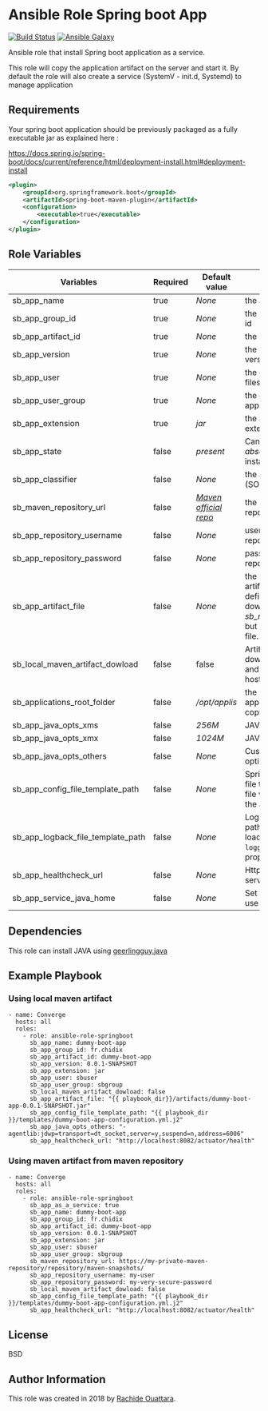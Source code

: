 Ansible Role Spring boot App
=========

[![Build Status](https://travis-ci.org/orachide/ansible-role-springboot.svg?branch=master)](https://travis-ci.org/orachide/ansible-role-springboot)
[![Ansible Galaxy](https://img.shields.io/badge/galaxy-orachide-660198.svg)](https://galaxy.ansible.com/orachide)

Ansible role that install Spring boot application as a service.

This role will copy the application artifact on the server and start it. By default the role will also create a service (SystemV - init.d, Systemd) to manage application

Requirements
------------

Your spring boot application should be previously packaged as a fully executable jar as explained here :

https://docs.spring.io/spring-boot/docs/current/reference/html/deployment-install.html#deployment-install


```xml
<plugin>
	<groupId>org.springframework.boot</groupId>
	<artifactId>spring-boot-maven-plugin</artifactId>
	<configuration>
		<executable>true</executable>
	</configuration>
</plugin>
```


Role Variables
--------------

| Variables | Required | Default value | Description |
|-----------|----------|---------------|-------------|
| sb_app_name  | true     | *None*          | the application name |
| sb_app_group_id  | true     | *None*          | the maven artifact group id |
| sb_app_artifact_id  | true     | *None*          | the maven artifact id |
| sb_app_version  | true     | *None*          | the maven artifact version |
| sb_app_user  | true     | *None*          | the owner of application files on server|
| sb_app_user_group  | true     | *None*          | the group owninng application files |
| sb_app_extension  | true     | *jar*          | the artifact file extension. (jar,war,ear) |
| sb_app_state  | false     | *present*          | Can be *present* or *absent* depending on install or uninstall|
| sb_app_classifier  | false     | *None*          | the artifact file classifier (SOURCES,DOCS...) |
| sb_maven_repository_url  | false     | *[Maven official repo](http://repo1.maven.org/maven2)*          | the url to the maven repository |
| sb_app_repository_username  | false     | *None*          | username used for mave repo authentication |
| sb_app_repository_password  | false     | *None*          | password used for mave repo authentication |
| sb_app_artifact_file  | false     | *None*          | the local path to the artifact to deploy. If defined the role won't download artifact from *sb_maven_repository_url* but will use local artifact file. |
| sb_local_maven_artifact_dowload | false | false | Artifact should be download locally first and then copy to remote host? |
| sb_applications_root_folder  | false     | */opt/applis*         | the root folder where application files will be copy|
| sb_app_java_opts_xms  | false     | *256M*          | JAVA XMS value |
| sb_app_java_opts_xmx  | false     | *1024M*          | JAVA XMX value |
| sb_app_java_opts_others  | false     | *None*          | Custom JAVA_OPTS options |
| sb_app_config_file_template_path  | false     | *None*          | Spring appilcation.yml file template path. This file will be copy near to the artifact  |
| sb_app_logback_file_template_path  | false     | *None*          | Logback file template path. This file will be loaded by setting `logging.config` system property  |
| sb_app_healthcheck_url  | false     | *None*          | Http url to check if the service is healthy |
| sb_app_service_java_home  | false     | *None*          | Set the __JAVA_HOME__ to use |




Dependencies
------------

This role can install JAVA using [geerlingguy.java](https://github.com/geerlingguy/ansible-role-java)

Example Playbook
----------------

### Using local maven artifact


    - name: Converge
      hosts: all
      roles:
        - role: ansible-role-springboot
          sb_app_name: dummy-boot-app
          sb_app_group_id: fr.chidix
          sb_app_artifact_id: dummy-boot-app
          sb_app_version: 0.0.1-SNAPSHOT
          sb_app_extension: jar
          sb_app_user: sbuser
          sb_app_user_group: sbgroup
          sb_local_maven_artifact_dowload: false
          sb_app_artifact_file: "{{ playbook_dir}}/artifacts/dummy-boot-app-0.0.1-SNAPSHOT.jar"
          sb_app_config_file_template_path: "{{ playbook_dir }}/templates/dummy-boot-app-configuration.yml.j2"
          sb_app_java_opts_others: "-agentlib:jdwp=transport=dt_socket,server=y,suspend=n,address=6006"
          sb_app_healthcheck_url: "http://localhost:8082/actuator/health"

### Using maven artifact from maven repository


    - name: Converge
      hosts: all
      roles:
        - role: ansible-role-springboot
          sb_app_as_a_service: true
          sb_app_name: dummy-boot-app
          sb_app_group_id: fr.chidix
          sb_app_artifact_id: dummy-boot-app
          sb_app_version: 0.0.1-SNAPSHOT
          sb_app_extension: jar
          sb_app_user: sbuser
          sb_app_user_group: sbgroup
          sb_maven_repository_url: https://my-private-maven-repository/repository/maven-snapshots/
          sb_app_repository_username: my-user
          sb_app_repository_password: my-very-secure-password
          sb_local_maven_artifact_dowload: false
          sb_app_config_file_template_path: "{{ playbook_dir }}/templates/dummy-boot-app-configuration.yml.j2"
          sb_app_healthcheck_url: "http://localhost:8082/actuator/health"

License
-------

BSD

Author Information
------------------

This role was created in 2018 by [Rachide Ouattara](https://orachide.chidix.fr/).
